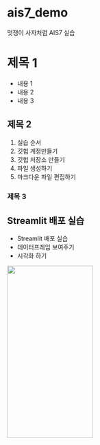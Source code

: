# ais7_demo
멋쟁이 사자처럼 AIS7 실습

# 제목 1
* 내용 1
* 내용 2
* 내용 3

## 제목 2
1. 실습 순서
2. 깃헙 계정만들기
3. 깃헙 저장소 만들기
4. 파일 생성하기
5. 마크다운 파일 편집하기

### 제목 3


## Streamlit 배포 실습
* Streamlit 배포 실습
* 데이터프레임 보여주기
* 시각화 하기

<img src="https://post-phinf.pstatic.net/MjAxOTA4MjBfMTA0/MDAxNTY2MjcxOTgzMjg0.O15yROl4ikRnIm691GLJOvxoOlyRKcWA72hzaDuJ3B0g.aEneHfxuMwCkbhP4V6OoOXVNN0WyyllnNoisXX7tKpQg.GIF/%ED%99%94%EC%9A%94%EC%9D%BC.gif?type=w1200" width="200" height="400">
